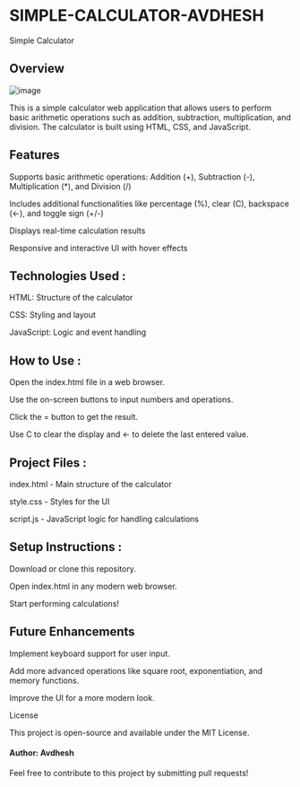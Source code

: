 # SIMPLE-CALCULATOR-AVDHESH
Simple Calculator

<h2>Overview</h2>

![image](https://github.com/user-attachments/assets/7fa45c32-e7e7-49a3-9a49-a91751ce105e)



This is a simple calculator web application that allows users to perform basic arithmetic operations such as addition, subtraction, multiplication, and division. The calculator is built using HTML, CSS, and JavaScript.

<h2>Features</h2>

Supports basic arithmetic operations: Addition (+), Subtraction (-), Multiplication (*), and Division (/)

Includes additional functionalities like percentage (%), clear (C), backspace (←), and toggle sign (+/-)

Displays real-time calculation results

Responsive and interactive UI with hover effects

<h2>Technologies Used :</h2>

HTML: Structure of the calculator

CSS: Styling and layout

JavaScript: Logic and event handling

<h2>How to Use :</h2>

Open the index.html file in a web browser.

Use the on-screen buttons to input numbers and operations.

Click the = button to get the result.

Use C to clear the display and ← to delete the last entered value.

<h2>Project Files :</h2>

index.html - Main structure of the calculator

style.css - Styles for the UI

script.js - JavaScript logic for handling calculations

<h2>Setup Instructions :</h2> 

Download or clone this repository.

Open index.html in any modern web browser.

Start performing calculations!


<h2>Future Enhancements</h2>

Implement keyboard support for user input.

Add more advanced operations like square root, exponentiation, and memory functions.

Improve the UI for a more modern look.

License

This project is open-source and available under the MIT License.

<h4 style="text:italic">Author: Avdhesh</h4>

Feel free to contribute to this project by submitting pull requests!
